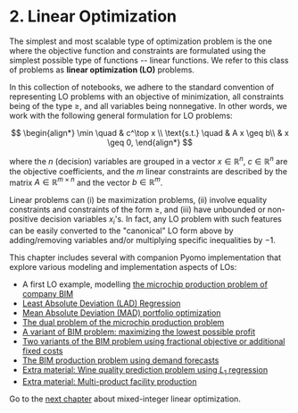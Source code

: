 # 2. Linear Optimization

The simplest and most scalable type of optimization problem is the one where the objective function and constraints are formulated using the simplest possible type of functions -- linear functions. We refer to this class of problems as **linear optimization (LO)** problems.

In this collection of notebooks, we adhere to the standard convention of representing LO problems with an objective of minimization, all constraints being of the type $\geq$, and all variables being nonnegative. In other words, we work with the following general formulation for LO problems:

$$
\begin{align*}
    \min \quad & c^\top x \\
    \text{s.t.} \quad & A x \geq b\\
    & x \geq 0,
\end{align*}
$$

where the $n$ (decision) variables are grouped in a vector $x \in \mathbb{R}^n$, $c \in \mathbb{R}^n$ are the objective coefficients, and the $m$ linear constraints are described by the matrix $A \in \mathbb{R}^{m \times n}$ and the vector $b \in \mathbb{R}^m$. 

Linear problems can (i) be maximization problems, (ii) involve equality constraints and constraints of the form $\geq$, and (iii) have unbounded or non-positive decision variables $x_i$'s. In fact, any LO problem with such features can be easily converted to the "canonical" LO form above by adding/removing variables and/or multiplying specific inequalities by $-1$.

This chapter includes several with companion Pyomo implementation that explore various modeling and implementation aspects of LOs:

* A first LO example, modelling [the microchip production problem of company BIM](01-bim.ipynb)
* [Least Absolute Deviation (LAD) Regression](02-lad-regression.ipynb)
* [Mean Absolute Deviation (MAD) portfolio optimization](03-mad-portfolio-optimization.ipynb)
* [The dual problem of the microchip production problem](04-bim-dual.ipynb)
* [A variant of BIM problem: maximizing the lowest possible profit](05-bim-maxmin.ipynb)
* [Two variants of the BIM problem using fractional objective or additional fixed costs](06-bim-fractional.ipynb)
* [The BIM production problem using demand forecasts](07-bim-rawmaterialplanning)
* [Extra material: Wine quality prediction problem using $L_1$ regression](08-L1-regression-wine-quality.ipynb)
* [Extra material: Multi-product facility production](09-multiproductionfaciliity_worstcase.ipynb)

Go to the [next chapter](../03/03.00.md) about mixed-integer linear optimization.